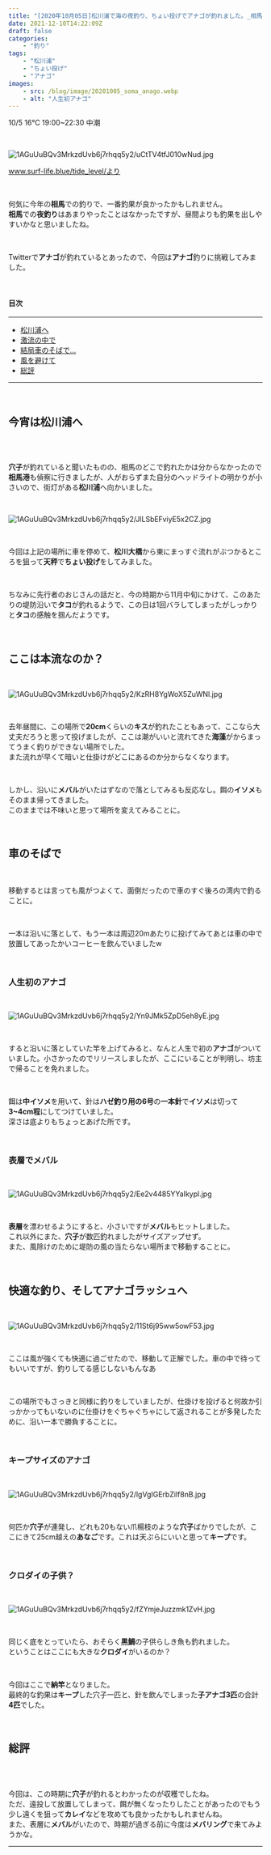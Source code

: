 ```yaml
---
title: "[2020年10月05日]松川浦で海の夜釣り、ちょい投げでアナゴが釣れました。_相馬での釣りの記録"
date: 2021-12-10T14:22:09Z
draft: false
categories:
    - "釣り"
tags:
    - "松川浦"
    - "ちょい投げ"
    - "アナゴ"
images:
    - src: /blog/image/20201005_soma_anago.webp
    - alt: "人生初アナゴ"
---
```


10/5 16℃ 19:00~22:30 中潮  

<br>

![1AGuUuBQv3MrkzdUvb6j7rhqq5y2/uCtTV4tfJ010wNud.jpg](https://firebasestorage.googleapis.com/v0/b/type-c1c71.appspot.com/o/1AGuUuBQv3MrkzdUvb6j7rhqq5y2%2FuCtTV4tfJ010wNud.jpg?alt=media&token=83284a50-1c3e-41c8-8626-f1c49e38ad1d)

www.surf-life.blue/tide_level/より

<br>

何気に今年の**相馬**での釣りで、一番釣果が良かったかもしれません。  
**相馬**での**夜釣り**はあまりやったことはなかったですが、昼間よりも釣果を出しやすいかなと思いましたね。  

<br>

Twitterで**アナゴ**が釣れているとあったので、今回は**アナゴ**釣りに挑戦してみました。  

<br>

#### 目次

___

<ul class= "cp_list">

<li><a href= "#start">松川浦へ</a></li>
<li><a href= "#couner">激流の中で</a></li>
<li><a href= "#beside">結局車のそばで...</a></li>
<li><a href= "#edge">風を避けて</a></li>
<li><a href= "#result">総評</a></li>

</ul>

___

<br>

<a name=start></a>

## 今宵は松川浦へ  

<br>



<br>

**穴子**が釣れていると聞いたものの、相馬のどこで釣れたかは分からなかったので**相馬港**も偵察に行きましたが、人がおらずまた自分のヘッドライトの明かりが小さいので、街灯がある**松川浦**へ向かいました。  

<br>

![1AGuUuBQv3MrkzdUvb6j7rhqq5y2/JlLSbEFviyE5x2CZ.jpg](https://firebasestorage.googleapis.com/v0/b/type-c1c71.appspot.com/o/1AGuUuBQv3MrkzdUvb6j7rhqq5y2%2FJlLSbEFviyE5x2CZ.jpg?alt=media&token=6fe88447-0d15-4428-aff0-3b7287c307e1)


<br>

今回は上記の場所に車を停めて、**松川大橋**から東にまっすぐ流れがぶつかるところを狙って**天秤**で**ちょい投げ**をしてみました。  

<br>

ちなみに先行者のおじさんの話だと、今の時期から11月中旬にかけて、このあたりの堤防沿いで**タコ**が釣れるようで、この日は1回バラしてしまったがしっかりと**タコ**の感触を掴んだようです。  

<br>

<a name=couner></a>

## ここは本流なのか？

<br>

![1AGuUuBQv3MrkzdUvb6j7rhqq5y2/KzRH8YgWoX5ZuWNl.jpg](https://firebasestorage.googleapis.com/v0/b/type-c1c71.appspot.com/o/1AGuUuBQv3MrkzdUvb6j7rhqq5y2%2FKzRH8YgWoX5ZuWNl.jpg?alt=media&token=f59fd4c0-72d1-40d1-9a4a-6765f39d1106)

<br>

去年昼間に、この場所で**20cm**くらいの**キス**が釣れたこともあって、ここなら大丈夫だろうと思って投げましたが、ここは潮がいいと流れてきた**海藻**がからまってうまく釣りができない場所でした。  
また流れが早くて暗いと仕掛けがどこにあるのか分からなくなります。  

<br>

しかし、沿いに**メバル**がいたはずなので落としてみるも反応なし。餌の**イソメ**もそのまま帰ってきました。  
このままでは不味いと思って場所を変えてみることに。  

<br>

<a name=beside></a>

## 車のそばで

<br>

移動するとは言っても風がつよくて、面倒だったので車のすぐ後ろの湾内で釣ることに。  

<br>

一本は沿いに落として、もう一本は周辺20mあたりに投げてみてあとは車の中で放置してあったかいコーヒーを飲んでいましたw  

<br>

### 人生初のアナゴ

<br>

![1AGuUuBQv3MrkzdUvb6j7rhqq5y2/Yn9JMk5ZpD5eh8yE.jpg](https://firebasestorage.googleapis.com/v0/b/type-c1c71.appspot.com/o/1AGuUuBQv3MrkzdUvb6j7rhqq5y2%2FYn9JMk5ZpD5eh8yE.jpg?alt=media&token=5e75cc7f-75bd-4753-8129-eb24582173ba)


<br>

すると沿いに落としていた竿を上げてみると、なんと人生で初の**アナゴ**がついていました。小さかったのでリリースしましたが、ここにいることが判明し、坊主で帰ることを免れました。  

<br>

餌は**中イソメ**を用いて、針は**ハゼ釣り用の6号**の**一本針**で**イソメ**は切って**3~4cm程**にしてつけていました。  
深さは底よりもちょっとあげた所です。  

<br>

### 表層でメバル

<br>

![1AGuUuBQv3MrkzdUvb6j7rhqq5y2/Ee2v4485YYaIkypl.jpg](https://firebasestorage.googleapis.com/v0/b/type-c1c71.appspot.com/o/1AGuUuBQv3MrkzdUvb6j7rhqq5y2%2FEe2v4485YYaIkypl.jpg?alt=media&token=034bc824-c1ee-4cca-ab14-9eadd35207e2)


<br>

**表層**を漂わせるようにすると、小さいですが**メバル**もヒットしました。  
これ以外にまた、**穴子**が数匹釣れましたがサイズアップせず。  
また、風除けのために堤防の風の当たらない場所まで移動することに。  

<br>

<!-- 記事内広告＿小 -->
<ins class="adsbygoogle"
     style="display:block"
     data-ad-client="ca-pub-3952779346887893"
     data-ad-slot="9520014252"
     data-ad-format="auto"
     data-full-width-responsive="true"></ins>
<script>
     (adsbygoogle = window.adsbygoogle || []).push({});
</script>


<a name=edge></a>

## 快適な釣り、そしてアナゴラッシュへ

<br>

![1AGuUuBQv3MrkzdUvb6j7rhqq5y2/11St6j95ww5owF53.jpg](https://firebasestorage.googleapis.com/v0/b/type-c1c71.appspot.com/o/1AGuUuBQv3MrkzdUvb6j7rhqq5y2%2F11St6j95ww5owF53.jpg?alt=media&token=5862a6b3-28ec-4ec3-a325-f667f50160eb)


<br>

ここは風が強くても快適に過ごせたので、移動して正解でした。車の中で待ってもいいですが、釣りしてる感じしないもんなあ  

<br>

この場所でもさっきと同様に釣りをしていましたが、仕掛けを投げると何故か引っかかってもいないのに仕掛けをぐちゃぐちゃにして返されることが多発したために、沿い一本で勝負することに。  

<br>

### キープサイズのアナゴ

<br>

![1AGuUuBQv3MrkzdUvb6j7rhqq5y2/lgVgIGErbZilf8nB.jpg](https://firebasestorage.googleapis.com/v0/b/type-c1c71.appspot.com/o/1AGuUuBQv3MrkzdUvb6j7rhqq5y2%2FlgVgIGErbZilf8nB.jpg?alt=media&token=5d259b84-e0eb-4e28-bf6c-5ef89aef082c)


<br>

何匹か**穴子**が連発し、どれも20もない爪楊枝のような**穴子**ばかりでしたが、ここにきて25cm越えの**あなご**です。これは天ぷらにいいと思って**キープ**です。  

<br>

### クロダイの子供？

<br>

![1AGuUuBQv3MrkzdUvb6j7rhqq5y2/fZYmjeJuzzmk1ZvH.jpg](https://firebasestorage.googleapis.com/v0/b/type-c1c71.appspot.com/o/1AGuUuBQv3MrkzdUvb6j7rhqq5y2%2FfZYmjeJuzzmk1ZvH.jpg?alt=media&token=298502a8-3bc7-42cd-bcbb-c11054079fab)


<br>

同じく底をとっていたら、おそらく**黒鯛**の子供らしき魚も釣れました。  
ということはここにも大きな**クロダイ**がいるのか？  

<br>

今回はここで**納竿**となりました。  
最終的な釣果は**キープ**した穴子一匹と、針を飲んでしまった**子アナゴ3匹**の合計**4匹**でした。  

<br>

<a name=result></a>

## 総評

<br>



<br>

今回は、この時期に**穴子**が釣れるとわかったのが収穫でしたね。  
ただ、遠投して放置してしまって、餌が無くなったりしたことがあったのでもう少し遠くを狙って**カレイ**などを攻めても良かったかもしれませんね。  
また、表層に**メバル**がいたので、時期が過ぎる前に今度は**メバリング**で来てみようかな。  

___
